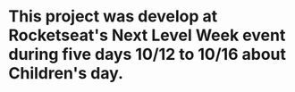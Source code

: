 # This project was develop at Rocketseat's Next Level Week event during five days 10/12 to 10/16 about Children's day.

